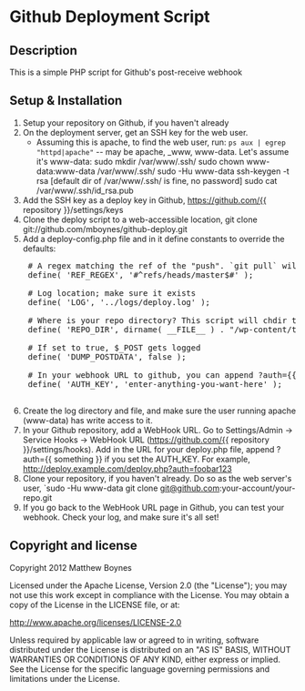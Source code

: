 # Github Deployment Script

## Description

This is a simple PHP script for Github's post-receive webhook

## Setup & Installation

1. Setup your repository on Github, if you haven't already
2. On the deployment server, get an SSH key for the web user.
	* Assuming this is apache, to find the web user, run: `ps aux | egrep "httpd|apache"` -- may be apache, _www, www-data. Let's assume it's www-data:
	sudo mkdir /var/www/.ssh/
	sudo chown www-data:www-data /var/www/.ssh/
	sudo -Hu www-data ssh-keygen -t rsa
	[default dir of /var/www/.ssh/ is fine, no password]
	sudo cat /var/www/.ssh/id_rsa.pub
3. Add the SSH key as a deploy key in Github, https://github.com/{{ repository }}/settings/keys
4. Clone the deploy script to a web-accessible location, git clone git://github.com/mboynes/github-deploy.git
5. Add a deploy-config.php file and in it define constants to override the defaults:
	<pre>
	# A regex matching the ref of the "push". `git pull` will only run if this matches. Default is the master branch.
	define( 'REF_REGEX', '#^refs/heads/master$#' );

	# Log location; make sure it exists
	define( 'LOG', '../logs/deploy.log' );

	# Where is your repo directory? This script will chdir to it. If %s is present, it gets replaced with the repository name
	define( 'REPO_DIR', dirname( __FILE__ ) . "/wp-content/themes/%s/" );

	# If set to true, $_POST gets logged
	define( 'DUMP_POSTDATA', false );

	# In your webhook URL to github, you can append ?auth={{ this field }} as a very simple gut-check authentication
	define( 'AUTH_KEY', 'enter-anything-you-want-here' );
	</pre>
6. Create the log directory and file, and make sure the user running apache (www-data) has write access to it.
7. In your Github repository, add a WebHook URL. Go to Settings/Admin -> Service Hooks -> WebHook URL (https://github.com/{{ repository }}/settings/hooks). Add in the URL for your deploy.php file, append ?auth={{ something }} if you set the AUTH_KEY. For example, http://deploy.example.com/deploy.php?auth=foobar123
8. Clone your repository, if you haven't already. Do so as the web server's user, `sudo -Hu www-data git clone git@github.com:your-account/your-repo.git
9. If you go back to the WebHook URL page in Github, you can test your webhook. Check your log, and make sure it's all set!


## Copyright and license

Copyright 2012 Matthew Boynes

Licensed under the Apache License, Version 2.0 (the "License");
you may not use this work except in compliance with the License.
You may obtain a copy of the License in the LICENSE file, or at:

   http://www.apache.org/licenses/LICENSE-2.0

Unless required by applicable law or agreed to in writing, software
distributed under the License is distributed on an "AS IS" BASIS,
WITHOUT WARRANTIES OR CONDITIONS OF ANY KIND, either express or implied.
See the License for the specific language governing permissions and
limitations under the License.